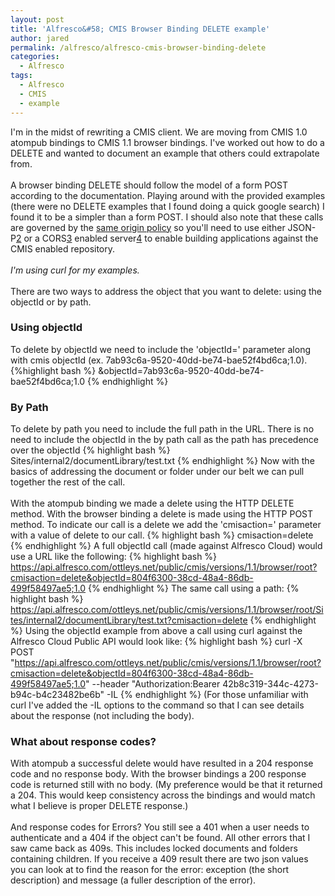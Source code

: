 ```yaml
---
layout: post
title: 'Alfresco&#58; CMIS Browser Binding DELETE example'
author: jared
permalink: /alfresco/alfresco-cmis-browser-binding-delete
categories:
  - Alfresco
tags:
  - Alfresco
  - CMIS
  - example
---
```

I'm in the midst of rewriting a CMIS client. We are moving from CMIS 1.0 atompub bindings to CMIS 1.1 browser bindings. I've worked out how to do a DELETE and wanted to document an example that others could extrapolate from.
<br /><br />
A browser binding DELETE should follow the model of a form POST according to the documentation. Playing around with the provided examples (there were no DELETE examples that I found doing a quick google search) I found it to be a simpler than a form POST. I should also note that these calls are governed by the [same origin policy][1] so you'll need to use either JSON-P[2] or a CORS[3] enabled server[4] to enable building applications against the CMIS enabled repository.
<br /><br />
*I'm using curl for my examples.*
<br /><br />
There are two ways to address the object that you want to delete: using the objectId or by path.

### Using objectId
To delete by objectId we need to include the 'objectId=' parameter along with cmis objectId (ex. 7ab93c6a-9520-40dd-be74-bae52f4bd6ca;1.0).
{%highlight bash %}
&objectId=7ab93c6a-9520-40dd-be74-bae52f4bd6ca;1.0
{% endhighlight %}

### By Path
To delete by path you need to include the full path in the URL. There is no need to include the objectId in the by path call as the path has precedence over the objectId
{% highlight bash %}
Sites/internal2/documentLibrary/test.txt
{% endhighlight %}
Now with the basics of addressing the document or folder under our belt we can pull together the rest of the call.
<br /><br />
With the atompub binding we made a delete using the HTTP DELETE method. With the browser binding a delete is made using the HTTP POST method. To indicate our call is a delete we add the 'cmisaction=' parameter with a value of delete to our call.
{% highlight bash %}
cmisaction=delete
{% endhighlight %}
A full objectId call (made against Alfresco Cloud) would use a URL like the following:
{% highlight bash %}
https://api.alfresco.com/ottleys.net/public/cmis/versions/1.1/browser/root?cmisaction=delete&objectId=804f6300-38cd-48a4-86db-499f58497ae5;1.0
{% endhighlight %}
The same call using a path:
{% highlight bash %}
https://api.alfresco.com/ottleys.net/public/cmis/versions/1.1/browser/root/Sites/internal2/documentLibrary/test.txt?cmisaction=delete
{% endhighlight %}
Using the objectId example from above a call using curl against the Alfresco Cloud Public API would look like:
{% highlight bash %}
curl -X POST "https://api.alfresco.com/ottleys.net/public/cmis/versions/1.1/browser/root?cmisaction=delete&objectId=804f6300-38cd-48a4-86db-499f58497ae5;1.0" --header "Authorization:Bearer 42b8c319-344c-4273-b94c-b4c23482be6b" -IL
{% endhighlight %}
(For those unfamiliar with curl I've added the -IL options to the command so that I can see details about the response (not including the body).

### What about response codes?
With atompub a successful delete would have resulted in a 204 response code and no response body. With the browser bindings a 200 response code is returned still with no body. (My preference would be that it returned a 204. This would keep consistency across the bindings and would match what I believe is proper DELETE response.)
<br /><br />
And response codes for Errors? You still see a 401 when a user needs to authenticate and a 404 if the object can't be found. All other errors that I saw came back as 409s. This includes locked documents and folders containing children. If you receive a 409 result there are two json values you can look at to find the reason for the error: exception (the short description) and message (a fuller description of the error).




[1]: http://en.wikipedia.org/wiki/Same-origin_policy "Same Origin Policy"
[2]: http://en.wikipedia.org/wiki/JSONP "JSONP"
[3]: http://en.wikipedia.org/wiki/Cross-origin_resource_sharing "Cross-origin resource sharing"
[4]: http://www.slideshare.net/jottley/cors-enable-alfresco-for-cors "CORS enable Alfresco"